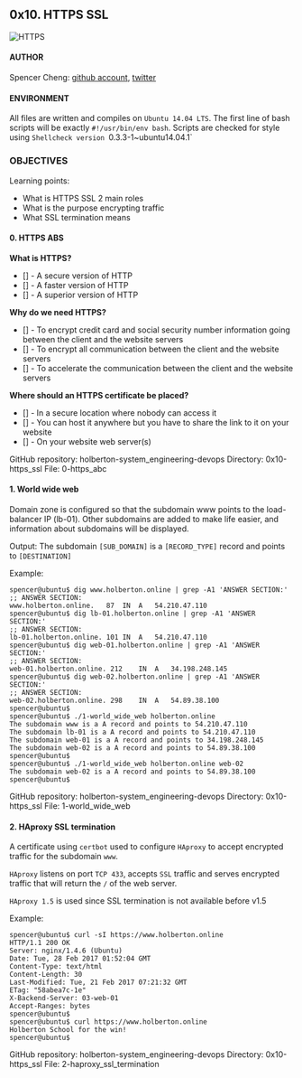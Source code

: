## 0x10. HTTPS SSL

![HTTPS](http://i.imgur.com/FlhGPEK.png)

#### AUTHOR
Spencer Cheng: [github account](https://github.com/spencerhcheng), [twitter](https://twitter.com/spencerhcheng)

#### ENVIRONMENT
All files are written and compiles on `Ubuntu 14.04 LTS`. The first line of bash scripts will be exactly `#!/usr/bin/env bash`. Scripts are checked for style using `Shellcheck version `0.3.3-1~ubuntu14.04.1`

### OBJECTIVES
Learning points:
* What is HTTPS SSL 2 main roles
* What is the purpose encrypting traffic
* What SSL termination means

#### 0. HTTPS ABS
__What is HTTPS?__
* [] - A secure version of HTTP
* [] - A faster version of HTTP
* [] - A superior version of HTTP

__Why do we need HTTPS?__
* [] - To encrypt credit card and social security number information going between the client and the website servers
* [] - To encrypt all communication between the client and the website servers
* [] - To accelerate the communication between the client and the website servers

__Where should an HTTPS certificate be placed?__
* [] - In a secure location where nobody can access it
* [] - You can host it anywhere but you have to share the link to it on your website
* [] - On your website web server(s)

GitHub repository: holberton-system_engineering-devops
Directory: 0x10-https_ssl
File: 0-https_abc

#### 1. World wide web
Domain zone is configured so that the subdomain www points to the load-balancer IP (lb-01). Other subdomains are added to make life easier, and information about subdomains will be displayed.

Output: The subdomain `[SUB_DOMAIN]` is a `[RECORD_TYPE]` record and points to `[DESTINATION]`

Example:

```
spencer@ubuntu$ dig www.holberton.online | grep -A1 'ANSWER SECTION:'
;; ANSWER SECTION:
www.holberton.online.   87  IN  A   54.210.47.110
spencer@ubuntu$ dig lb-01.holberton.online | grep -A1 'ANSWER SECTION:'
;; ANSWER SECTION:
lb-01.holberton.online. 101 IN  A   54.210.47.110
spencer@ubuntu$ dig web-01.holberton.online | grep -A1 'ANSWER SECTION:'
;; ANSWER SECTION:
web-01.holberton.online. 212    IN  A   34.198.248.145
spencer@ubuntu$ dig web-02.holberton.online | grep -A1 'ANSWER SECTION:'
;; ANSWER SECTION:
web-02.holberton.online. 298    IN  A   54.89.38.100
spencer@ubuntu$
spencer@ubuntu$ ./1-world_wide_web holberton.online
The subdomain www is a A record and points to 54.210.47.110
The subdomain lb-01 is a A record and points to 54.210.47.110
The subdomain web-01 is a A record and points to 34.198.248.145
The subdomain web-02 is a A record and points to 54.89.38.100
spencer@ubuntu$
spencer@ubuntu$ ./1-world_wide_web holberton.online web-02
The subdomain web-02 is a A record and points to 54.89.38.100
spencer@ubuntu$
```

GitHub repository: holberton-system_engineering-devops
Directory: 0x10-https_ssl
File: 1-world_wide_web

#### 2. HAproxy SSL termination

A certificate using `certbot` used to configure `HAproxy` to accept encrypted traffic for the subdomain `www`.

`HAproxy` listens on port `TCP 433`, accepts `SSL` traffic and serves encrypted traffic that will return the `/` of the web server.

`HAproxy 1.5` is used since SSL termination is not available before v1.5

Example:
```
spencer@ubuntu$ curl -sI https://www.holberton.online
HTTP/1.1 200 OK
Server: nginx/1.4.6 (Ubuntu)
Date: Tue, 28 Feb 2017 01:52:04 GMT
Content-Type: text/html
Content-Length: 30
Last-Modified: Tue, 21 Feb 2017 07:21:32 GMT
ETag: "58abea7c-1e"
X-Backend-Server: 03-web-01
Accept-Ranges: bytes
spencer@ubuntu$
spencer@ubuntu$ curl https://www.holberton.online
Holberton School for the win!
spencer@ubuntu$
```

GitHub repository: holberton-system_engineering-devops
Directory: 0x10-https_ssl
File: 2-haproxy_ssl_termination


